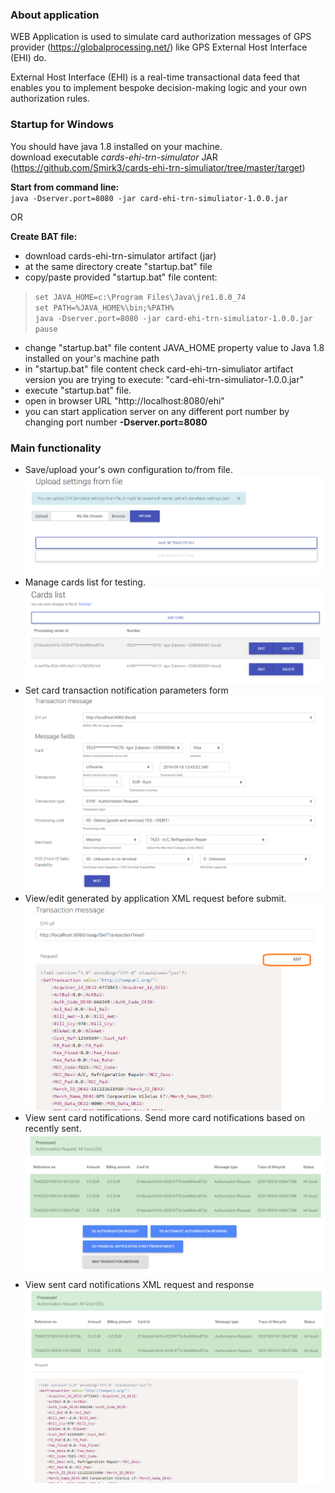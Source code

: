 ### About application

WEB Application is used to simulate card authorization messages of GPS provider (https://globalprocessing.net/) like GPS External Host Interface (EHI) do.

External Host Interface (EHI) is a real-time transactional data feed that enables you to implement bespoke decision-making logic and your own authorization rules.


### Startup for Windows

You should have java 1.8 installed on your machine.  
download executable *cards-ehi-trn-simulator* JAR (https://github.com/Smirk3/cards-ehi-trn-simuliator/tree/master/target)

**Start from command line:**  
`java -Dserver.port=8080 -jar card-ehi-trn-simuliator-1.0.0.jar`

OR

**Create BAT file:**  
- download cards-ehi-trn-simulator artifact (jar)  
- at the same directory create "startup.bat" file  
- copy/paste provided "startup.bat" file content:

>`set JAVA_HOME=c:\Program Files\Java\jre1.8.0_74`  
>`set PATH=%JAVA_HOME%\bin;%PATH%`  
>`java -Dserver.port=8080 -jar card-ehi-trn-simuliator-1.0.0.jar`  
>`pause`

- change "startup.bat" file content JAVA_HOME property value to Java 1.8 installed on your's machine path
- in "startup.bat" file content check card-ehi-trn-simuliator artifact version you are trying to execute: "card-ehi-trn-simuliator-1.0.0.jar"
- execute "startup.bat" file.  
- open in browser URL "http://localhost:8080/ehi"  
- you can start application server on any different port number by changing port number **-Dserver.port=8080**

### Main functionality
- Save/upload your's own configuration to/from file.
![settings!](/src/main/resources/static/images/readme_settings.png "settings upload/save")
- Manage cards list for testing.
![cards!](/src/main/resources/static/images/readme_cards.png "cards list")
- Set card transaction notification parameters form
![notification form!](/src/main/resources/static/images/readme_notification_form.png "notification form")
- View/edit generated by application XML request before submit.
![notification preview!](/src/main/resources/static/images/readme_notifacation_preview.png "notification preview")
- View sent card notifications. Send more card notifications based on recently sent.
![notification list!](/src/main/resources/static/images/readme_notification_list.png "notification list")
- View sent card notifications XML request and response
![XML request/response!](/src/main/resources/static/images/readme_notification_xml_request_response.png "XML request/response")

